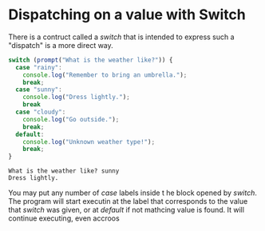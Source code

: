 # Dispatching on a value with Switch

There is a contruct called a *switch* that is intended to express such a "dispatch" is a more direct way.

```js
switch (prompt("What is the weather like?")) {
  case "rainy":
    console.log("Remember to bring an umbrella.");
    break;
  case "sunny":
    console.log("Dress lightly.");
    break
  case "cloudy":
    console.log("Go outside.");
    break;
  default:
    console.log("Unknown weather type!");
    break;
}
```


```output
What is the weather like? sunny
Dress lightly.
```

You may put any number of *case* labels inside t he block opened by *switch*. The program will start executin at the label that corresponds to the value that *switch* was given, or at *default* if not mathcing value is found. It will continue executing, even accroos 